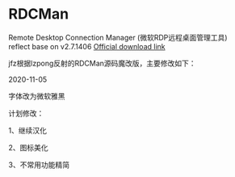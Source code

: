 # RDCMan

Remote Desktop Connection Manager (微软RDP远程桌面管理工具)  
reflect base on v2.7.1406 [Official download link](https://www.microsoft.com/en-us/download/details.aspx?id=44989)

jfz根据lzpong反射的RDCMan源码魔改版，主要修改如下：

2020-11-05

字体改为微软雅黑

计划修改：

1、继续汉化

2、图标美化

3、不常用功能精简
